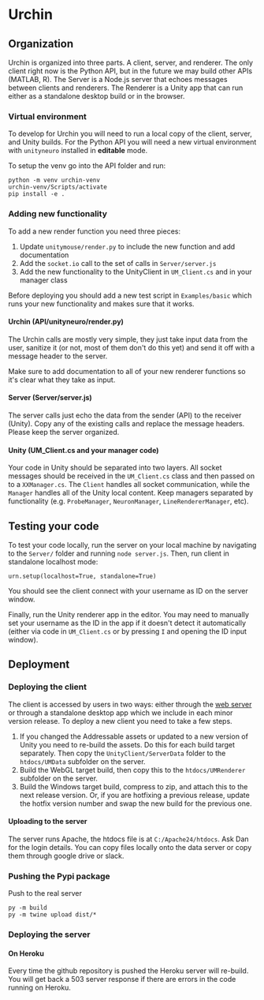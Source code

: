 # Urchin

## Organization

Urchin is organized into three parts. A client, server, and renderer. The only client right now is the Python API, but in the future we may build other APIs (MATLAB, R). The Server is a Node.js server that echoes messages between clients and renderers. The Renderer is a Unity app that can run either as a standalone desktop build or in the browser. 

### Virtual environment

To develop for Urchin you will need to run a local copy of the client, server, and Unity builds. For the Python API you will need a new virtual environment with `unityneuro` installed in **editable** mode. 

To setup the venv go into the API folder and run:

```
python -m venv urchin-venv
urchin-venv/Scripts/activate
pip install -e .
```

### Adding new functionality

To add a new render function you need three pieces:

 1. Update `unitymouse/render.py` to include the new function and add documentation
 2. Add the `socket.io` call to the set of calls in `Server/server.js`
 3. Add the new functionality to the UnityClient in `UM_Client.cs` and in your manager class

Before deploying you should add a new test script in `Examples/basic` which runs your new functionality and makes sure that it works.

#### Urchin (API/unityneuro/render.py)

The Urchin calls are mostly very simple, they just take input data from the user, sanitize it (or not, most of them don't do this yet) and send it off with a message header to the server.

Make sure to add documentation to all of your new renderer functions so it's clear what they take as input.

#### Server (Server/server.js)

The server calls just echo the data from the sender (API) to the receiver (Unity). Copy any of the existing calls and replace the message headers. Please keep the server organized.

#### Unity (UM_Client.cs and your manager code)

Your code in Unity should be separated into two layers. All socket messages should be received in the `UM_Client.cs` class and then passed on to a `XXManager.cs`. The `Client` handles all socket communication, while the `Manager` handles all of the Unity local content. Keep managers separated by functionality (e.g. `ProbeManager`, `NeuronManager`, `LineRendererManager`, etc).

## Testing your code

To test your code locally, run the server on your local machine by navigating to the `Server/` folder and running `node server.js`. Then, run client in standalone localhost mode:

```
urn.setup(localhost=True, standalone=True)
```

You should see the client connect with your username as ID on the server window.

Finally, run the Unity renderer app in the editor. You may need to manually set your username as the ID in the app if it doesn't detect it automatically (either via code in `UM_Client.cs` or by pressing `I` and opening the ID input window).

## Deployment

### Deploying the client

The client is accessed by users in two ways: either through the [web server](http://data.virtualbrainlab.org/UMRenderer/) or through a standalone desktop app which we include in each minor version release. To deploy a new client you need to take a few steps.

 1. If you changed the Addressable assets or updated to a new version of Unity you need to re-build the assets. Do this for each build target separately. Then copy the `UnityClient/ServerData` folder to the `htdocs/UMData` subfolder on the server.
 2. Build the WebGL target build, then copy this to the `htdocs/UMRenderer` subfolder on the server.
 3. Build the Windows target build, compress to zip, and attach this to the next release version. Or, if you are hotfixing a previous release, update the hotfix version number and swap the new build for the previous one.

#### Uploading to the server

The server runs Apache, the htdocs file is at `C:/Apache24/htdocs`. Ask Dan for the login details. You can copy files locally onto the data server or copy them through google drive or slack. 

### Pushing the Pypi package

Push to the real server
```
py -m build
py -m twine upload dist/*
```

### Deploying the server

#### On Heroku

Every time the github repository is pushed the Heroku server will re-build. You will get back a 503 server response if there are errors in the code running on Heroku. 
